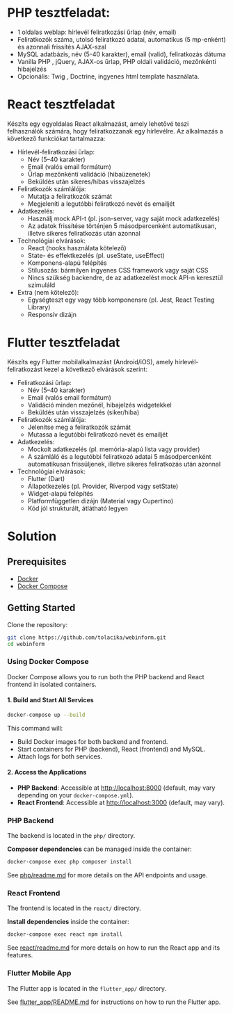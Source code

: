 # PHP tesztfeladat:

- 1 oldalas weblap: hírlevél feliratkozási űrlap (név, email)
- Feliratkozók száma, utolsó feliratkozó adatai, automatikus (5 mp-enként) és azonnali frissítés AJAX-szal
- MySQL adatbázis, név (5-40 karakter), email (valid), feliratkozás dátuma
- Vanilla PHP , jQuery, AJAX-os űrlap, PHP oldali validáció, mezőnkénti hibajelzés
- Opcionális: Twig , Doctrine, ingyenes html template használata.

# React tesztfeladat

Készíts egy egyoldalas React alkalmazást, amely lehetővé teszi felhasználók számára, hogy feliratkozzanak egy
hírlevélre. Az alkalmazás a következő funkciókat tartalmazza:
- Hírlevél-feliratkozási űrlap:
  - Név (5–40 karakter)
  - Email (valós email formátum)
  - Űrlap mezőnkénti validáció (hibaüzenetek)
  - Beküldés után sikeres/hibas visszajelzés
- Feliratkozók számlálója:
  - Mutatja a feliratkozók számát
  - Megjeleníti a legutóbbi feliratkozó nevét és emailjét
- Adatkezelés:
  - Használj mock API-t (pl. json-server, vagy saját mock adatkezelés)
  - Az adatok frissítése történjen 5 másodpercenként automatikusan, illetve sikeres feliratkozás után
azonnal
- Technológiai elvárások:
  - React (hooks használata kötelező)
  - State- és effektkezelés (pl. useState, useEffect)
  - Komponens-alapú felépítés
  - Stílusozás: bármilyen ingyenes CSS framework vagy saját CSS
  - Nincs szükség backendre, de az adatkezelést mock API-n keresztül szimuláld
- Extra (nem kötelező):
  - Egységteszt egy vagy több komponensre (pl. Jest, React Testing Library)
  - Responsív dizájn
 

# Flutter tesztfeladat

Készíts egy Flutter mobilalkalmazást (Android/iOS), amely hírlevél-feliratkozást kezel a következő elvárások szerint:
- Feliratkozási űrlap:
  - Név (5–40 karakter)
  - Email (valós email formátum)
  - Validáció minden mezőnél, hibajelzés widgetekkel
  - Beküldés után visszajelzés (siker/hiba)
- Feliratkozók számlálója:
  - Jelenítse meg a feliratkozók számát
  - Mutassa a legutóbbi feliratkozó nevét és emailjét
- Adatkezelés:
  - Mockolt adatkezelés (pl. memória-alapú lista vagy provider)
  - A számláló és a legutóbbi feliratkozó adatai 5 másodpercenként automatikusan frissüljenek, illetve
sikeres feliratkozás után azonnal
- Technológiai elvárások:
  - Flutter (Dart)
  - Állapotkezelés (pl. Provider, Riverpod vagy setState)
  - Widget-alapú felépítés
  - Platformfüggetlen dizájn (Material vagy Cupertino)
  - Kód jól strukturált, átlátható legyen

# Solution
## Prerequisites

- [Docker](https://www.docker.com/get-started)
- [Docker Compose](https://docs.docker.com/compose/install/)

## Getting Started

Clone the repository:

```bash
git clone https://github.com/tolacika/webinform.git
cd webinform
```

### Using Docker Compose

Docker Compose allows you to run both the PHP backend and React frontend in isolated containers.

#### 1. Build and Start All Services

```bash
docker-compose up --build
```

This command will:
- Build Docker images for both backend and frontend.
- Start containers for PHP (backend), React (frontend) and MySQL.
- Attach logs for both services.

#### 2. Access the Applications

- **PHP Backend**: Accessible at [http://localhost:8000](http://localhost:8000) (default, may vary depending on your `docker-compose.yml`).
- **React Frontend**: Accessible at [http://localhost:3000](http://localhost:3000) (default, may vary).

### PHP Backend

The backend is located in the `php/` directory.

**Composer dependencies** can be managed inside the container:
```bash
docker-compose exec php composer install
```

See [php/readme.md](php/readme.md) for more details on the API endpoints and usage.

### React Frontend

The frontend is located in the `react/` directory.

**Install dependencies** inside the container:
```bash
docker-compose exec react npm install
```

See [react/readme.md](react/readme.md) for more details on how to run the React app and its features.

### Flutter Mobile App

The Flutter app is located in the `flutter_app/` directory.

See [flutter_app/README.md](flutter_app/README.md) for instructions on how to run the Flutter app.

